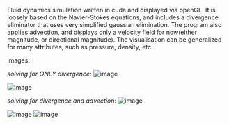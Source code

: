 Fluid dynamics simulation written in cuda and displayed via openGL. It is loosely based on the Navier-Stokes equations, and includes a divergence eliminator that uses very simplified gaussian elimination. The program also applies advection, and displays only a velocity field for now(either magnitude, or directional magnitude). The visualisation can be generalized for many attributes, such as pressure, density, etc.


images:

_solving for ONLY divergence:_
![image](https://github.com/user-attachments/assets/45d940c8-1b9e-4d98-9c2a-76574c0c78ff)

![image](https://github.com/user-attachments/assets/b1849448-4f4d-4931-b5a4-4f50f792af56)

_solving for divergence and advection:_
![image](https://github.com/user-attachments/assets/c91cafa0-6c11-487b-82d3-7e508b6a3bd1)

![image](https://github.com/user-attachments/assets/671df627-0281-4b71-92fa-e613d0ccf9a4)
![image](https://github.com/user-attachments/assets/c6bcff4c-22e6-4d8e-82ab-0c296be38589)

